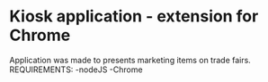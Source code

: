 <h1>Kiosk application - extension for Chrome</h1>

<div>
Application was made to presents marketing items on trade fairs.
  </br>
REQUIREMENTS:
  -nodeJS
  -Chrome
</div>
